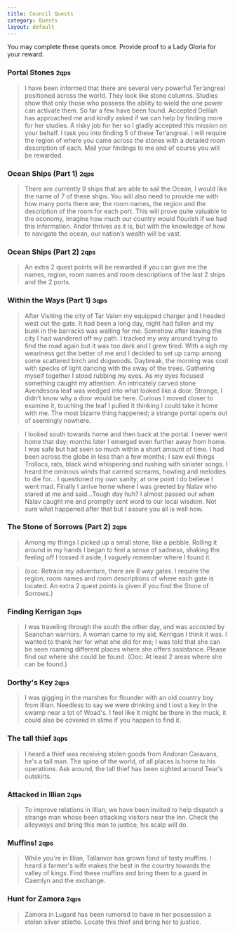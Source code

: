```yaml
---
title: Council Quests
category: Quests
layout: default
---
```


You may complete these quests once. Provide proof to a Lady Gloria for your reward.

### Portal Stones <small>2qps</small>
> <smaller>I have been informed that there are several very powerful Ter’angreal positioned
> across the world. They look like stone columns. Studies show that only those who
> possess the ability to wield the one power can activate them. So far a few have
> been found. Accepted Delilah has approached me and kindly asked if we can help
> by finding more for her studies. A risky job for her so I gladly accepted this
> mission on your behalf.
> I task you into finding 5 of these Ter’angreal. I will require the region of
> where you came across the stones with a detailed room description of each. Mail
> your findings to me and of course you will be rewarded.</smaller>

### Ocean Ships (Part 1) <small>2qps</small>
> <smaller>There are currently 9 ships that are able to sail the Ocean, I would like the
> name of 7 of these ships. You will also need to provide me with how many ports
> there are; the room names, the region and the description of the room for each
> port. This will prove quite valuable to the economy, imagine how much our
> country would flourish if we had this information. Andor thrives as it is, but
> with the knowledge of how to navigate the ocean, our nation’s wealth will be
> vast.</smaller>


### Ocean Ships (Part 2) <small>2qps</small>
> <smaller>An extra 2 quest points will be rewarded if you can give me the names, region,
> room names and room descriptions of the last 2 ships and the 2 ports.</smaller>


### Within the Ways (Part 1) <small>3qps</small>
> <smaller>After Visiting the city of Tar Valon my equipped charger and I headed west out
> the gate. It had been a long day, night had fallen and my bunk in the barracks
> was waiting for me. Somehow after leaving the city I had wandered off my path. I
> tracked my way around trying to find the road again but it was too dark and I
> grew tired. With a sigh my weariness got the better of me and I decided to set
> up camp among some scattered birch and dogwoods. Daybreak, the morning was cool
> with specks of light dancing with the sway of the trees. Gathering myself
> together I stood rubbing my eyes. As my eyes focused something caught my
> attention. An intricately carved stone Avendesora leaf was wedged into what
> looked like a door. Strange, I didn’t know why a door would be here. Curious I
> moved closer to examine it, touching the leaf I pulled it thinking I could take
> it home with me. The most bizarre thing happened; a strange portal opens out of
> seemingly nowhere.</smaller>

> <smaller>I looked south towards home and then back at the portal. I never went home that
> day; months later I emerged even further away from home. I was safe but had seen
> so much within a short amount of time. I had been across the globe in less than
> a few months; I saw evil things Trollocs, rats, black wind whispering and
> rushing with sinister songs. I heard the ominous winds that carried screams,
> howling and melodies to die for... I questioned my own sanity; at one point I do
> believe I went mad. Finally I arrive home where I was greeted by Nalav who
> stared at me and said...Tough day huh? I almost passed out when Nalav caught me
> and promptly sent word to our local wisdom. Not sure what happened after that
> but I assure you all is well now. </smaller>


### The Stone of Sorrows (Part 2) <small>2qps</small>
> <smaller>Among my things I picked up a small stone, like a pebble. Rolling it around in
> my hands I began to feel a sense of sadness, shaking the feeling off I tossed it
> aside, I vaguely remember where I found it.</smaller>

> <smaller>(ooc: Retrace my adventure, there are 8 way gates. I require the region, room
> names and room descriptions of where each gate is located. An extra 2 quest
> points is given if you find the Stone of Sorrows.)</smaller>


### Finding Kerrigan <small>3qps</small>
> <smaller>I was traveling through the south the other day, and was accosted by Seanchan
> warriors. A woman came to my aid, Kerrigan I think it was. I wanted to thank her
> for what she did for me; I was told that she can be seen roaming different
> places where she offers assistance. Please find out where she could be found.
> (Ooc: At least 2 areas where she can be found.)</smaller>


### Dorthy's Key <small>2qps</small>
> <smaller>I was gigging in the marshes for flounder with an old country boy from
> Illian. Needless to say we were drinking and I lost a key in the swamp near a
> lot of Woad's. I feel like it might be there in the muck, it could also be
> covered in slime if you happen to find it.</smaller>


### The tall thief <small>3qps</small>
> <smaller>I heard a thief was receiving stolen goods from Andoran Caravans, he's a tall
> man. The spine of the world, of all places is home to his operations. Ask
> around, the tall thief has been sighted around Tear's outskirts.</smaller>


### Attacked in Illian <small>2qps</small>
> <smaller>To improve relations in Illian, we have been invited to help dispatch a
> strange man whose been attacking visitors near the Inn. Check the alleyways and
> bring this man to justice, his scalp will do.</smaller>


### Muffins! <small>2qps</small>
> <smaller>While you're in Illian, Tallanvor has grown fond of tasty muffins. I heard a
> farmer's wife makes the best in the country towards the valley of kings. Find
> these muffins and bring them to a guard in Caemlyn and the exchange.</smaller>


### Hunt for Zamora <small>2qps</small>
> <smaller>Zamora in Lugard has been rumored to have in her possession a stolen silver
> stiletto. Locate this thief and bring her to justice.</smaller>


